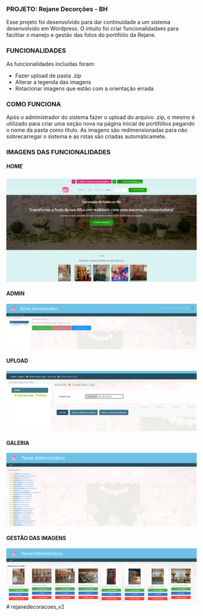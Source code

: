 ### PROJETO: Rejane Decorções - BH

Esse projeto foi desenvolvido para dar continuidade a um sistema desenvolvido em Wordpress.
O intuito foi criar funcionalidadaes para facilitar o manejo e gestão das fotos do portifólio
da Rejane.

### FUNCIONALIDADES

As funcionalidades incluídas foram:
 - Fazer upload de pasta .zip
 - Alterar a legenda das imagens
 - Rotacionar imagens que estão com a orientação errada

### COMO FUNCIONA

Após o administrador do sistema fazer o upload do arquivo .zip, o mesmo
é utilizado para criar uma seção nova na página inicial de portifólios pegando
o nome da pasta como título.
As imagens são redimensionadas para não sobrecarregar o sistema e as rotas
são criadas automáticamete.

### IMAGENS DAS FUNCIONALIDADES

##### HOME

![alt text](image.png)


#### ADMIN
![alt text](image-1.png)

#### UPLOAD
![alt text](image-2.png)

#### GALERIA

![alt text](image-3.png)

#### GESTÃO DAS IMAGENS
![alt text](image-4.png)
#   r e j a n e d e c o r a c o e s _ v 2 
 
 